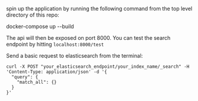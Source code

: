 spin up the application by running the following command from the top level directory of this repo:

docker-compose up --build

The api will then be exposed on port 8000. You can test the search endpoint by hitting `localhost:8000/test`

Send a basic request to elasticsearch from the terminal:

```
curl -X POST "your_elasticsearch_endpoint/your_index_name/_search" -H 'Content-Type: application/json' -d '{
  "query": {
    "match_all": {}
  }
}'
```
